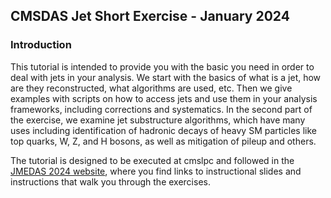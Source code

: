 ## CMSDAS Jet Short Exercise - January  2024
  
### Introduction
This tutorial is intended to provide you with the basic you need in order to deal with jets in your analysis. We start with the basics of what is a jet, how are they reconstructed, what algorithms are used, etc. Then we give examples with scripts on how to access jets and use them in your analysis frameworks, including corrections and systematics. In the second part of the exercise, we examine jet substructure algorithms, which have many uses including identification of hadronic decays of heavy SM particles like top quarks, W, Z, and H bosons, as well as mitigation of pileup and others.

The tutorial is designed to be executed at cmslpc and followed in the [JMEDAS 2024 website](http://cms-jet.github.io/JMEDAS), where you find links to instructional slides and instructions that walk you through the exercises.
